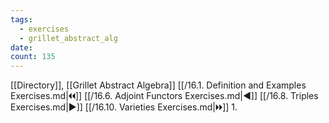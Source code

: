 ```yaml
---
tags:
  - exercises
  - grillet_abstract_alg
date:
count: 135
---
```

[[Directory]], [[Grillet Abstract Algebra]]
[[/16.1. Definition and Examples Exercises.md|🞀🞀]] [[/16.6. Adjoint Functors Exercises.md|◀]] [[/16.8. Triples Exercises.md|▶]] [[/16.10. Varieties Exercises.md|🞂🞂]]
1. 